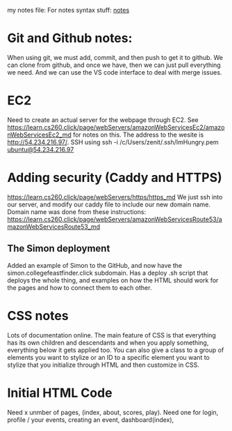 my notes file:
For notes syntax stuff: [notes](https://docs.github.com/en/get-started/writing-on-github/getting-started-with-writing-and-formatting-on-github/basic-writing-and-formatting-syntax)

# Git and Github notes:
When using git, we must add, commit, and then push to get it to github. We can clone from github, and once we have, then we can just pull everything we need. And we can use the VS code interface to deal with merge issues.

# EC2
Need to create an actual server for the webpage through EC2. See https://learn.cs260.click/page/webServers/amazonWebServicesEc2/amazonWebServicesEc2_md for notes on this. The address to the wesite is http://54.234.216.97/. SSH using ssh -i /c/Users/zenit/.ssh/ImHungry.pem ubuntu@54.234.216.97

# Adding security (Caddy and HTTPS)
https://learn.cs260.click/page/webServers/https/https_md
We just ssh into our server, and modify our caddy file to include our new domain name. Domain name was done from these instructions: https://learn.cs260.click/page/webServers/amazonWebServicesRoute53/amazonWebServicesRoute53_md

## The Simon deployment
Added an example of Simon to the GitHub, and now have the simon.collegefeastfinder.click subdomain. Has a deploy .sh script that deploys the whole thing, and examples on how the HTML should work for the pages and how to connect them to each other.

# CSS notes
Lots of documentation online. The main feature of CSS is that everything has its own children and descendants and when you apply something, everything below it gets applied too. You can also give a class to a group of elements you want to stylize or an ID to a specific element you want to stylize that you initialize through HTML and then customize in CSS.

# Initial HTML Code
Need x unmber of pages, (index, about, scores, play). Need one for login, profile /  your events, creating an event, dashboard(index), 